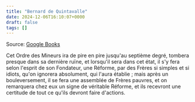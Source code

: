 ```yaml
---
title: "Bernard de Quintavalle"
date: 2024-12-06T16:10:07+0000
draft: false
tags: []
---
```


Source: [Google Books](https://www.google.fr/books/edition/Les_annales_des_fr%C3%A8res_mineurs_capucins/uywyN7uqW0gC?hl=fr&gbpv=1&pg=PA38&printsec=frontcover)

Cet Ordre des Mineurs ira de pire en pire jusqu'au septième degré, tombera presque dans sa dernière ruïne, et lorsqu'il sera dans cet état, il s'y fera selon l'esprit de son Fondateur, une Réforme, par des Frères si simples et si idiots, qu'on ignorera absolument, qui l'aura établie ; mais après un bouleversement, il se fera une assemblée de Frères pauvres, et on remarquera chez eux un signe de véritable Réforme, et ils recevront une certitude de tout ce qu'ils devront faire d'actions.

